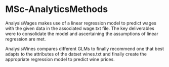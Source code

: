 # MSc-AnalyticsMethods
AnalysisWages makes use of a linear regression model to predict wages with the given data in the associated wage.txt file. The key deliverables were to consolidate the model and ascertaining the assumptions of linear regression are met. 

AnalysisWines compares different GLMs to finally recommend one that best adapts to the attributes of the datset wines.txt and finally create the appropriate regression model to predict wine prices.
